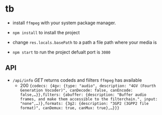 # tb

* install `ffmpeg` with your system package manager.

* `npm install` to install the project

* change `res.locals.basePath` to a path a file path where your media is

* `npm start` to run the project defualt port is `3080`

## API

* `/api/info` *GET* returns codeds and fiilters `ffmpeg` has available
  * 200 `{codecs: {4gv: {type: "audio", description: "4GV (Fourth Generation Vocoder)", canDecode: false, canEncode: false,…}},filters: {abuffer: {description: "Buffer audio frames, and make them accessible to the filterchain.", input: "none",…)},formats: {3g2: {description: "3GP2 (3GPP2 file format)", canDemux: true, canMux: true},…}}}`
